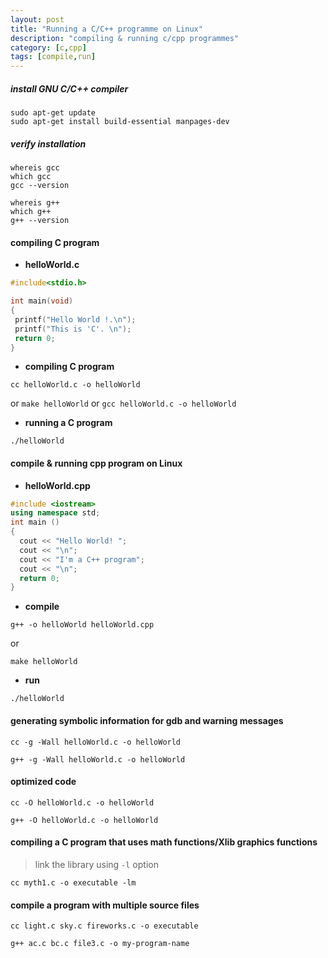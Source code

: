 ```yaml
---
layout: post
title: "Running a C/C++ programme on Linux"
description: "compiling & running c/cpp programmes"
category: [c,cpp]
tags: [compile,run]
---
```


##### install GNU C/C++ compiler

```shell
sudo apt-get update
sudo apt-get install build-essential manpages-dev
```

##### verify installation

```shell
whereis gcc
which gcc
gcc --version
```

```shell
whereis g++
which g++
g++ --version
```

#### compiling C program

+ **helloWorld.c**

```cpp
#include<stdio.h>

int main(void)
{
 printf("Hello World !.\n");
 printf("This is 'C'. \n");
 return 0;
}
```

+ **compiling C program**

```shell
cc helloWorld.c -o helloWorld
```
or `make helloWorld` or `gcc helloWorld.c -o helloWorld`

+ **running a C program**

```shell
./helloWorld
```

#### compile & running cpp program on Linux

+ **helloWorld.cpp**

```cpp
#include <iostream>
using namespace std;
int main ()
{
  cout << "Hello World! ";
  cout << "\n";
  cout << "I'm a C++ program";
  cout << "\n";
  return 0;
}
```

+ **compile**

```shell
g++ -o helloWorld helloWorld.cpp
```
or
```shell
make helloWorld
```

* **run**

```shell
./helloWorld
```

#### generating symbolic information for gdb and warning messages

```shell
cc -g -Wall helloWorld.c -o helloWorld
```

```shell
g++ -g -Wall helloWorld.c -o helloWorld
```

#### optimized code

```shell
cc -O helloWorld.c -o helloWorld
```

```shell
g++ -O helloWorld.c -o helloWorld
```

#### compiling a C program that uses math functions/Xlib graphics functions

> link the library using `-l` option

```shell
cc myth1.c -o executable -lm
```

#### compile a program with multiple source files

```shell
cc light.c sky.c fireworks.c -o executable
```

```shell
g++ ac.c bc.c file3.c -o my-program-name
```
